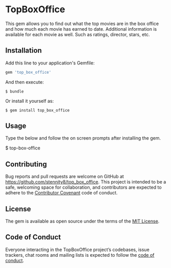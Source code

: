 # TopBoxOffice

This gem allows you to find out what the top movies are in the box office and how much each movie has earned to date.  Additional information is available for each movie as well.  Such as ratings, director, stars, etc.

## Installation

Add this line to your application's Gemfile:

```ruby
gem 'top_box_office'
```

And then execute:

    $ bundle

Or install it yourself as:

    $ gem install top_box_office

## Usage

Type the below and follow the on screen prompts after installing the gem.

$ top-box-office

## Contributing

Bug reports and pull requests are welcome on GitHub at https://github.com/stennity8/top_box_office. This project is intended to be a safe, welcoming space for collaboration, and contributors are expected to adhere to the [Contributor Covenant](http://contributor-covenant.org) code of conduct.

## License

The gem is available as open source under the terms of the [MIT License](https://opensource.org/licenses/MIT).

## Code of Conduct

Everyone interacting in the TopBoxOffice project’s codebases, issue trackers, chat rooms and mailing lists is expected to follow the [code of conduct](https://github.com/stennity8/top_box_office/blob/master/CODE_OF_CONDUCT.md).
